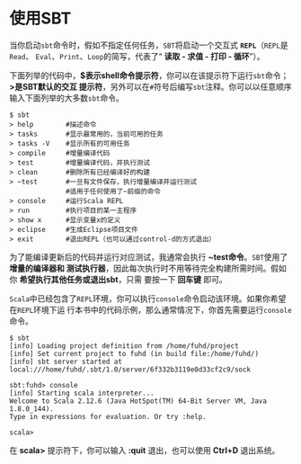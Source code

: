 使用SBT
===============================================================
当你启动`sbt`命令时，假如不指定任何任务，`SBT`将启动一个交互式 **`REPL`**（`REPL`是`Read`、
`Eval`、`Print`、`Loop`的简写，代表了“ **读取 - 求值 - 打印 - 循环**”）。

下面列举的代码中，**$表示shell命令提示符**，你可以在该提示符下运行`sbt`命令；**>是SBT默认的交互
提示符**，另外可以在`#`符号后编写`sbt`注释。你可以以任意顺序输入下面列举的大多数`sbt`命令。
```shell
$ sbt
> help        #描述命令
> tasks       #显示最常用的，当前可用的任务
> tasks -V    #显示所有的可用任务
> compile     #增量编译代码
> test        #增量编译代码，并执行测试
> clean       #删除所有已经编译好的构建
> ~test       #一旦有文件保存，执行增量编译并运行测试
              #适用于任何使用了~前缀的命令
> console     #运行Scala REPL
> run         #执行项目的某一主程序
> show x      #显示变量x的定义
> eclipse     #生成Eclipse项目文件
> exit        #退出REPL（也可以通过control-d的方式退出）
```
为了能编译更新后的代码并运行对应测试，我通常会执行 **~test命令**。`SBT`使用了 **增量的编译器和
测试执行器**，因此每次执行时不用等待完全构建所需时间。假如你 **希望执行其他任务或退出sbt**，只需
要按一下 **回车键** 即可。

`Scala`中已经包含了`REPL`环境，你可以执行`console`命令启动该环境。如果你希望在`REPL`环境下运
行本书中的代码示例，那么通常情况下，你首先需要运行`console`命令。
```shell
$ sbt
[info] Loading project definition from /home/fuhd/project
[info] Set current project to fuhd (in build file:/home/fuhd/)
[info] sbt server started at local:///home/fuhd/.sbt/1.0/server/6f332b3119e0d33cf2c9/sock

sbt:fuhd> console
[info] Starting scala interpreter...
Welcome to Scala 2.12.6 (Java HotSpot(TM) 64-Bit Server VM, Java 1.8.0_144).
Type in expressions for evaluation. Or try :help.

scala>
```
在 **scala>** 提示符下，你可以输入 **:quit** 退出，也可以使用 **Ctrl+D** 退出系统。
